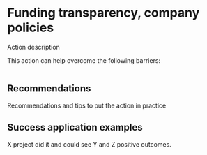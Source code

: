 # Funding transparency, company policies

Action description

This action can help overcome the following barriers: 

```{tags} power imbalance, company-policies, budgeting, self-care
```

## Recommendations

Recommendations and tips to put the action in practice

## Success application examples

X project did it and could see Y and Z positive outcomes.
